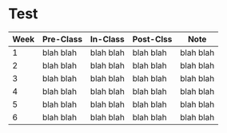 Test
=======================

| Week | Pre-Class | In-Class | Post-Clss | Note
| -----| --------- | -------- | --------- | --------|
| 1    | blah blah | blah blah | blah blah | blah blah
| 2    | blah blah | blah blah | blah blah | blah blah
| 3    | blah blah | blah blah | blah blah | blah blah
| 4    | blah blah | blah blah | blah blah | blah blah
| 5    | blah blah | blah blah | blah blah | blah blah
| 6    | blah blah | blah blah | blah blah | blah blah
